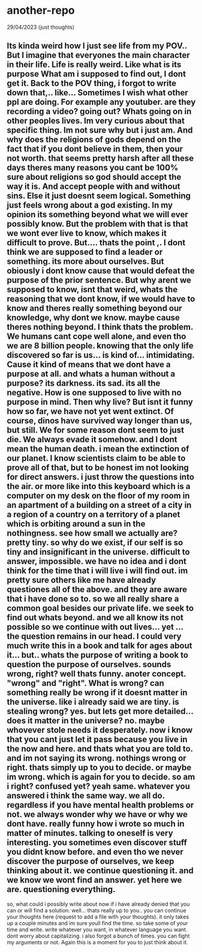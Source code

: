 # another-repo
29/04/2023 (just thoughts)

Its kinda weird how I just see life from my POV.. But I imagine that everyones the main character in their life.
Life is really weird. Like what is its purpose
What am i supposed to find out, I dont get it. 
Back to the POV thing, i forgot to write down that,.. like... Sometimes I wish what other ppl are doing. For example any youtuber. are they recording a video? going out? Whats going on in other peoples lives. Im very curious about that
specific thing. Im not sure why but i just am. And why does the religions of gods depend on the fact that if you dont believe in them, then your not worth. that seems pretty harsh after all these days theres many reasons you cant be
100% sure about religions so god should accept the way it is. And accept people with and without sins. Else it just doesnt seem logical.
Something just feels wrong about a god existing. In my opinion its something beyond what we will ever possibly know. But the problem with that is that we wont ever live to know, which makes it difficult to prove. But.... thats the point
,. I dont think we are supposed to find a leader or something. its more about ourselves. But obiously i dont know cause that would defeat the purpose of the prior sentence.
But why arent we supposed to know,
isnt that weird,
whats the reasoning that we dont know,
if we would have to know and theres really something beyond our knowledge,
why dont we know.
maybe cause theres nothing beyond. I think thats the problem. We humans cant cope well alone, and even tho we are 8 billion people. knowing that the only life discovered so far is us... is kind of... intimidating. Cause it kind of means that we dont have a purpose at all. and whats a human without a purpose? its darkness. its sad. its all the negative. How is one supposed to live with no purpose in mind. Then why live? But isnt it funny how so far, we have not yet went
extinct. Of course, dinos have survived way longer than us, but still. We for some reason dont seem to just die. We always evade it somehow. and I dont mean the human death. i mean the extinction of our planet. I know scientists claim
to be able to prove all of that, but to be honest im not looking for direct answers. i just throw the questions into the air. or more like into this keyboard which is a computer on my desk on the floor of my room in an apartment of a building on a street of a city in a region of a country on a territory of a planet which is orbiting around a sun in the nothingness. see how small we actually are? pretty tiny.
so why do we exist, if our self is so tiny and insignificant in the universe.
difficult to answer, impossible. we have no idea and i dont think for the time that i will live i will find out. im pretty sure others like me have already questiones all of the above. and they are aware that i have done so to. so we all really share a common goal besides our private life. 
we seek to find out whats beyond. and we all know its not possible so we continue with out lives... yet ... the question remains in our head. I could very much write this in a book and talk for ages about it... but.. whats the purpose of writing a book to question the purpose of ourselves. sounds wrong, right?
well thats funny. anoter concept. "wrong" and "right". What is wrong? can something really be wrong if it doesnt matter in the universe. like i already said we are tiny. is stealing wrong? yes. but lets get more detailed... does it matter in the universe? no. maybe whovever stole needs it desperately. now i know that you cant just let it pass because you live in the now and here. and thats what you are told to. and im not saying its wrong. nothings wrong or right. thats simply up to you to decide. or maybe im wrong. which is again for you to decide. so am i right? 
confused yet? yeah same. whatever you answered i think the same way. 
we all do. regardless if you have mental health problems or not. we always wonder why we have or why we dont have.
really funny how i wrote so much in matter of minutes. talking  to oneself is very interesting. you sometimes even discover stuff you didnt know before. and even tho we never discover the purpose of ourselves, we keep thinking about it. we continue questioning it. and we know we wont find an answer. yet here we are. questioning everything. 
--
so,
what could i possibly write about now if i have already denied that you can or will find a solution. well... thats really up to you.. you can continue your thoughts here (request to add a file with your thoughts). it only takes up a couple minutes and im sure youll find the time. so take some of your time and write. write whatever you want, in whatever language you want. dont worry about capitalizing. i also forgot a bunch of times. you can fight my arguments or not. Again this is a moment for you to just think about it.
